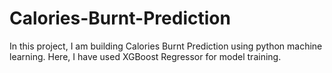 # Calories-Burnt-Prediction
In this project, I am building Calories Burnt Prediction using python machine learning. Here, I have used XGBoost Regressor for model training.
